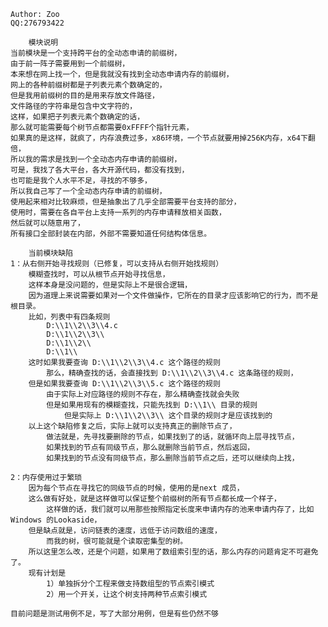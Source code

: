 ﻿	Author: Zoo
	QQ:276793422

		模块说明
	当前模块是一个支持跨平台的全动态申请的前缀树，
	由于前一阵子需要用到一个前缀树，
	本来想在网上找一个，但是我就没有找到全动态申请内存的前缀树，
	网上的各种前缀树都是子列表元素个数确定的，
	但是我用前缀树的目的是用来存放文件路径，
	文件路径的字符串是包含中文字符的，
	这样，如果把子列表元素个数确定的话，
	那么就可能需要每个树节点都需要0xFFFF个指针元素，
	如果真的是这样，就疯了，内存浪费过多，x86环境，一个节点就要用掉256K内存，x64下翻倍，
	所以我的需求是找到一个全动态内存申请的前缀树，
	可是，我找了各大平台，各大开源代码，都没有找到，
	也可能是我个人水平不足，寻找的不够多，
	所以我自己写了一个全动态内存申请的前缀树，
	使用起来相对比较麻烦，但是抽象出了几乎全部需要平台支持的部分，
	使用时，需要在各自平台上支持一系列的内存申请释放相关函数，
	然后就可以随意用了，
	所有接口全部封装在内部，外部不需要知道任何结构体信息。

		当前模块缺陷
	1：从右侧开始寻找规则（已修复，可以支持从右侧开始找规则）
		模糊查找时，可以从根节点开始寻找信息，
		这样本身是没问题的，但是实际上不是很合逻辑，
		因为道理上来说需要如果对一个文件做操作，它所在的目录才应该影响它的行为，而不是根目录。
		比如，列表中有四条规则 
			D:\\1\\2\\3\\4.c
			D:\\1\\2\\3\\
			D:\\1\\2\\
			D:\\1\\
		这时如果我要查询 D:\\1\\2\\3\\4.c 这个路径的规则
			那么，精确查找的话，会直接找到 D:\\1\\2\\3\\4.c 这条路径的规则，
		但是如果我要查询 D:\\1\\2\\3\\5.c 这个路径的规则
			由于实际上对应路径的规则不存在，那么精确查找就会失败
			但是如果用现有的模糊查找，只能先找到 D:\\1\\ 目录的规则
				但是实际上 D:\\1\\2\\3\\ 这个目录的规则才是应该找到的
		以上这个缺陷修复之后，实际上就可以支持真正的删除节点了，
			做法就是，先寻找要删除的节点，如果找到了的话，就循环向上层寻找节点，
			如果找到的节点有同级节点，那么就删除当前节点，然后返回，
			如果找到的节点没有同级节点，那么删除当前节点之后，还可以继续向上找，

	2：内存使用过于繁琐
		因为每个节点在寻找它的同级节点的时候，使用的是next 成员，
		这么做有好处，就是这样做可以保证整个前缀树的所有节点都长成一个样子，
			这样做的话，我们就可以用那些按照指定长度来申请内存的池来申请内存了，比如Windows 的Lookaside，
		但是缺点就是，访问链表的速度，远低于访问数组的速度，
			而我的树，很可能就是个读取密集型的树。
		所以这里怎么改，还是个问题，如果用了数组索引型的话，那么内存的问题肯定不可避免了。
		现有计划是
			1）单独拆分个工程来做支持数组型的节点索引模式
			2）用一个开关，让这个树支持两种节点索引模式

	目前问题是测试用例不足，写了大部分用例，但是有些仍然不够